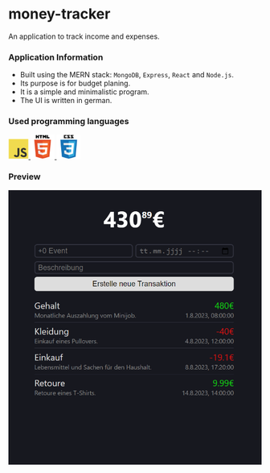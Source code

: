 # money-tracker
An application to track income and expenses.

### Application Information
* Built using the MERN stack: `MongoDB`, `Express`, `React` and `Node.js`.
* Its purpose is for budget planing.
* It is a simple and minimalistic program.
* The UI is written in german.

<h3 align="left">Used programming languages</h3>
<a href="https://developer.mozilla.org/en-US/docs/Web/JavaScript" target="_blank" rel="noreferrer"> <img src="https://raw.githubusercontent.com/devicons/devicon/master/icons/javascript/javascript-original.svg" alt="javascript" width="40" height="40"/> </a>
<a href="https://www.w3.org/html/" target="_blank" rel="noreferrer"> <img src="https://raw.githubusercontent.com/devicons/devicon/master/icons/html5/html5-original-wordmark.svg" alt="html5" width="48" height="48"/> </a>
<a href="https://www.w3schools.com/css/" target="_blank" rel="noreferrer"> <img src="https://raw.githubusercontent.com/devicons/devicon/master/icons/css3/css3-original-wordmark.svg" alt="css3" width="48" height="48"/> </a>

### Preview
<img align="left" alt="Coding" width="600" src="./anwendungsbeispiel.png">
